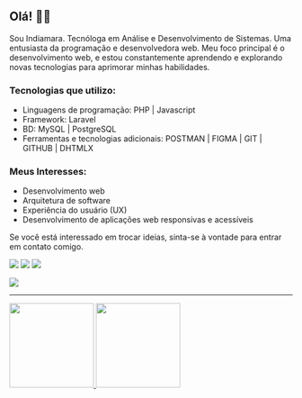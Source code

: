 <h2>Olá! 👋🏼</h2>

Sou Indiamara. Tecnóloga em Análise e Desenvolvimento de Sistemas. Uma entusiasta da programação e desenvolvedora web. Meu foco principal é o desenvolvimento web, e estou constantemente aprendendo e explorando novas tecnologias para aprimorar minhas habilidades.

### Tecnologias que utilizo:

- Linguagens de programação: PHP | Javascript
- Framework: Laravel 
- BD: MySQL | PostgreSQL
- Ferramentas e tecnologias adicionais: POSTMAN | FIGMA  | GIT | GITHUB | DHTMLX

### Meus Interesses:

- Desenvolvimento web
- Arquitetura de software
- Experiência do usuário (UX)
- Desenvolvimento de aplicações web responsivas e acessíveis

Se você está interessado em trocar ideias, sinta-se à vontade para entrar em contato comigo. 

  <a href="https://www.instagram.com/indiamaraenes/" target="_blank"><img src="https://img.shields.io/badge/-Instagram-%23E4405F?style=for-the-badge&logo=instagram&logoColor=white" target="_blank"></a>
  <a href = "mailto: indiamaraenes@gmail.com"><img src="https://img.shields.io/badge/-Gmail-%23333?style=for-the-badge&logo=gmail&logoColor=white" target="_blank"></a>
  <a href="https://www.linkedin.com/in/indiamara.enes/" target="_blank"><img src="https://img.shields.io/badge/-LinkedIn-%230077B5?style=for-the-badge&logo=linkedin&logoColor=white" target="_blank"></a>

  
 <a href="https://codepen.io/indiamaraenes" target="_blank"><img src="https://img.shields.io/badge/Codepen-000000?style=for-the-badge&logo=codepen&logoColor=white" target="_blank"></a>

<hr>

  <a href="https://github.com/indiamaraenes">
  <img height="150em" padding-rigth="2rem"src="https://github-readme-stats.vercel.app/api?username=indiamaraenes&show_icons=true&theme=shades-of-purple&include_all_commits=true&count_private=true"/>
  <img height="150em" src="https://github-readme-stats.vercel.app/api/top-langs/?username=indiamaraenes&layout=compact&langs_count=16&theme=shades-of-purple"/>

